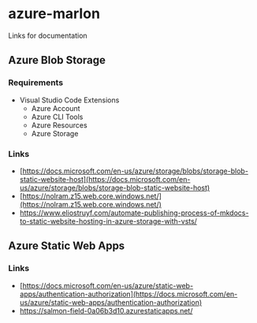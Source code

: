# azure-marlon
Links for documentation

## Azure Blob Storage

### Requirements
* Visual Studio Code Extensions
  * Azure Account
  * Azure CLI Tools
  * Azure Resources
  * Azure Storage 


### Links
* [https://docs.microsoft.com/en-us/azure/storage/blobs/storage-blob-static-website-host](https://docs.microsoft.com/en-us/azure/storage/blobs/storage-blob-static-website-host)
* [https://nolram.z15.web.core.windows.net/](https://nolram.z15.web.core.windows.net/)
* https://www.eliostruyf.com/automate-publishing-process-of-mkdocs-to-static-website-hosting-in-azure-storage-with-vsts/


## Azure Static Web Apps

### Links
* [https://docs.microsoft.com/en-us/azure/static-web-apps/authentication-authorization](https://docs.microsoft.com/en-us/azure/static-web-apps/authentication-authorization)
* https://salmon-field-0a06b3d10.azurestaticapps.net/
